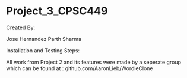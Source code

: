 # Project_3_CPSC449

Created By: 

Jose Hernandez
Parth Sharma

Installation and Testing Steps: 

All work from Project 2 and its features were made by a seperate group which can be found at : github.com/AaronLieb/WordleClone
